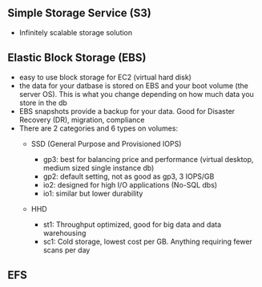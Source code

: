 ## Simple Storage Service (S3)
- Infinitely scalable storage solution 

## Elastic Block Storage (EBS) 
- easy to use block storage for EC2 (virtual hard disk)
- the data for your datbase is stored on EBS and your boot volume (the server OS). This is what you change depending on how much data you store in the db
- EBS snapshots provide a backup for your data. Good for Disaster Recovery (DR), migration, compliance
- There are 2 categories and 6 types on volumes:
    - SSD (General Purpose and Provisioned IOPS)
        
        - gp3: best for balancing price and performance (virtual desktop, medium sized single instance db)
        - gp2: default setting, not as good as gp3, 3 IOPS/GB
        - io2: designed for high I/O applications (No-SQL dbs) 
        - io1: similar but lower durability

    - HHD 
        - st1: Throughput optimized, good for big data and data warehousing
        - sc1: Cold storage, lowest cost per GB. Anything requiring fewer scans per day

## EFS